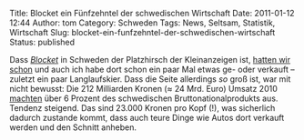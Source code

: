 Title: Blocket ein Fünfzehntel der schwedischen Wirtschaft
Date: 2011-01-12 12:44
Author: tom
Category: Schweden
Tags: News, Seltsam, Statistik, Wirtschaft
Slug: blocket-ein-funfzehntel-der-schwedischen-wirtschaft
Status: published

Dass [*Blocket*](http://www.blocket.se) in Schweden der Platzhirsch der
Kleinanzeigen ist, [hatten wir
schon](http://www.fiket.de/2009/01/27/blocket/) und auch ich habe dort
schon ein paar Mal etwas ge- oder verkauft – zuletzt ein paar
Langlaufskier. Dass die Seite allerdings *so* groß ist, war mit nicht
bewusst: Die 212 Milliarden Kronen (≈ 24 Mrd. Euro) Umsatz 2010
[machten](http://computersweden.idg.se/2.2683/1.362923/blocketannonser-for-miljarder)
über 6 Prozent des schwedischen Bruttonationalprodukts aus. Tendenz
steigend. Das sind 23.000 Kronen pro Kopf (!), was sicherlich dadurch
zustande kommt, dass auch teure Dinge wie Autos dort verkauft werden und
den Schnitt anheben.

